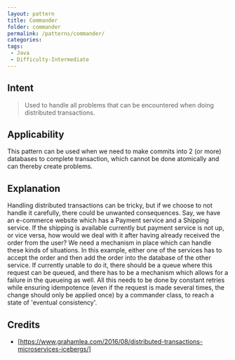 ```yaml
---
layout: pattern
title: Commander
folder: commander
permalink: /patterns/commander/
categories: 
tags:
 - Java
 - Difficulty-Intermediate
---
```


## Intent

> Used to handle all problems that can be encountered when doing distributed transactions.

## Applicability
This pattern can be used when we need to make commits into 2 (or more) databases to complete transaction, which cannot be done atomically and can thereby create problems.

## Explanation
Handling distributed transactions can be tricky, but if we choose to not handle it carefully, there could be unwanted consequences. Say, we have an e-commerce website which has a Payment service and a Shipping service. If the shipping is available currently but payment service is not up, or vice versa, how would we deal with it after having already received the order from the user?
We need a mechanism in place which can handle these kinds of situations. In this example, either one of the services has to accept the order and then add the order into the database of the other service. If currently unable to do it, there should be a queue where this request can be queued, and there has to be a mechanism which allows for a failure in the queueing as well. All this needs to be done by constant retries while ensuring idempotence (even if the request is made several times, the change should only be applied once) by a commander class, to reach a state of 'eventual consistency'.

## Credits
* [https://www.grahamlea.com/2016/08/distributed-transactions-microservices-icebergs/]
